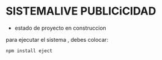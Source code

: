 <h1> SISTEMALIVE PUBLICiCIDAD </h1>

- estado de proyecto en construccion


para ejecutar el sistema , debes colocar:

```npm install eject```
